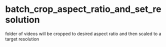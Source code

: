 # batch_crop_aspect_ratio_and_set_resolution
folder of videos will be cropped to desired aspect ratio and then scaled to a target resolution
